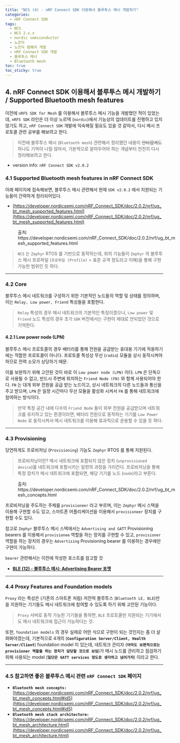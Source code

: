 ```yaml
---
title: "NCS (4) - nRF Connect SDK 이용해서 블루투스 메시 개발하기"
categories:
  - nRF Connect SDK
tags:
  - NCS
  - NCS 2.x.x
  - nordic semiconductor
  - 노르딕
  - 노르딕 펌웨어 개발
  - nRF Connect SDK 개발
  - 블루투스 메시
  - Bluetooth mesh
toc: true
toc_sticky: true
---
```


## 4. nRF Connect SDK 이용해서 블루투스 메시 개발하기 / Supported Bluetooth mesh features

이전에 `nRF5 SDK for Mesh` 를 이용해서 블루투스 메시 기능을 개발했던 적이 있었는데, `nRF5 SDK` 라인은 더 이상 노르덱 (`nordic`)에서 기능상의 업데이트를 진행하고 있지 않기도 하고, `nRF Connect SDK` 개발에 익숙해질 필요도 있을 것 같아서, 다시 메시 프로토콜 관련 공부를 해보려고 한다.

>이전에 블루투스 메시 (`Bluetooth mesh`) 관련해서 정리했던 내용이 ~~안타깝게도~~ 하나도 기억이 나질 않아서, 기본적으로 알아두어야 하는 개념부터 천천히 다시 정리해보려고 한다.

* version info: `nRF Connect SDK v2.0.2`

### 4.1 Supported Bluetooth mesh features in nRF Connect SDK

아래 페이지에 접속해보면, 블루투스 메시 관련해서 현재 `SDK v2.0.2` 에서 지원되는 기능들이 간략하게 정리되어있다.

* [https://developer.nordicsemi.com/nRF_Connect_SDK/doc/2.0.2/nrf/ug_bt_mesh_supported_features.html](https://developer.nordicsemi.com/nRF_Connect_SDK/doc/2.0.2/nrf/ug_bt_mesh_supported_features.html)

<figure style="width: 100%" class="align-center">
  <img src="{{ site.url }}{{ site.baseurl }}/assets/images/ncs-mesh1-fig1.png" alt="">
  <figcaption>
  출처: https://developer.nordicsemi.com/nRF_Connect_SDK/doc/2.0.2/nrf/ug_bt_mesh_supported_features.html
  </figcaption>
</figure>

>`NCS` 는 `Zephyr` RTOS 를 기반으로 동작하는데, 위의 기능들이 `Zephyr` 의 블루투스 메시 프로파일 (`프로파일 (Profile)` = 표준 규격 정도라고 이해)을 통해 구현 가능한 범위인 듯 하다.

---

### 4.2 Core

블루투스 메시 네트워크를 구성하기 위한 기본적인 노드들의 역할 및 상태를 정의하며, 이는 `Relay, Low power, Friend` 특성들을 포함한다.

>`Relay` 특성의 경우 메시 네트워크의 기본적인 특징이겠으나, `Low power` 및 `Friend` 노드 특성의 경우 초기 `SDK` 버전에서는 구현이 제대로 안되었던 것으로 기억한다.

#### 4.2.1 Low power node (LPN)

블루투스 메시 프로토콜의 경우 배터리를 통해 전원을 공급받는 휴대용 기기에 적용하기에는 적합한 프로토콜이 아니다. 프로토콜 특성상 무선 (`radio`) 모듈을 상시 동작시켜야 하므로 전력 소모가 상당하기 때문.

이를 보완하기 위해 고안된 것이 바로 이 `Low power node (LPN)` 이다. `LPN` 은 단독으로 사용될 수 없고, 반드시 주변에 위치하는 `Friend Node (FN)` 와 함께 사용되어야 한다. `FN` 는 대개 외부 전원을 공급 받는 노드이고, 상시 네트워크의 다른 노드들과 통신을 주고 받으며, `LPN` 은 일정 시간마다 무선 모듈을 활성화 시켜서 `FN` 를 통해 네트워크에 참여하는 방식이다.

>만약 특정 공간 내에 다수의 `Friend Node` 들이 외부 전원을 공급받으며 네트워크를 유지하고 있는 환경이라면, 배터리 전원으로 동작하는 기기를 `Low Power Node` 로 동작시켜서 메시 네트워크를 이용해 효과적으로 운용할 수 있을 듯 하다.

---

### 4.3 Provisioning

당연하게도 프로비저닝 (`Provisioning`) 기능도 `Zephyr` RTOS 를 통해 지원된다.

>프로비저닝이란? 메시 네트워크에 포함되지 않은 장치 (`unprovisioned device`)를 네트워크에 포함시키는 일련의 과정을 가리킨다. 프로비저닝을 통해 특정 장치가 메시 네트워크에 포함되면, 해당 기기를 노드 (`node`)라고 부른다.

<figure style="width: 100%" class="align-center">
  <img src="{{ site.url }}{{ site.baseurl }}/assets/images/ncs-mesh1-fig2.png" alt="">
  <figcaption>
  출처: https://developer.nordicsemi.com/nRF_Connect_SDK/doc/2.0.2/nrf/ug_bt_mesh_concepts.html
  </figcaption>
</figure>

프로비저닝을 주도하는 주체를 `provisioneer` 라고 부르며, 이는 `Zephyr` 메시 스택을 이용해 구현할 수도 있고, 스마트폰 어플리케이션을 이용해서 `provisioneer` 장치를 구현할 수도 있다.

참고로 `Zephyr` 블루투스 메시 스택에서는 `Advertising and GATT` Provisioning bearers 를 이용해서 `provisionee` 역할을 하는 장치를 구현할 수 있고, `provisioner` 역할을 하는 장치의 경우는 `Advertising` Provisioning bearer 를 이용하는 경우에만 구현이 가능하다.

`bearer` 관련해서는 이전에 작성한 포스트를 참고할 것

* **[BLE (12) - 블루투스 메시: Advertising Bearer 포맷](https://enidanny.github.io/ble/ble-mesh-message/)**

---

### 4.4 Proxy Features and Foundation models

`Proxy` 라는 특성은 (기존의 스마트폰 처럼) 저전력 블루투스 (`Bluetooth LE, BLE`)만을 지원하는 기기들도 메시 네트워크에 참여할 수 있도록 하기 위해 고안된 기능이다.

>`Proxy` 서버로 동작 가능한 기기들을 통하면, `BLE` 프로토콜만 지원되는 기기에서도 메시 네트워크에 접근이 가능하다는 것.

또한, `foundation models` 의 경우 실제로 어떤 식으로 구현이 되는 것인지는 좀 더 살펴봐야겠는데, 기본적으로 4개의 (**`Configuration Server/Client, Health Server/Client`**) foundation model 이 있는데, 네트워크 관리자 (**`아마도 보편적으로는 provisioner 역할을 하는 장치가 담당할 것으로 보임`**)가 메시 노드를 관리하고 점검하기 위해 사용되는 model (**`일단은 GATT services 정도로 생각하고 넘어가자`**) 이라고 한다.

---

### 4.5 참고하면 좋은 블루투스 메시 관련 `nRF Connect SDK` 페이지

* **`Bluetooth mesh concepts:`** [https://developer.nordicsemi.com/nRF_Connect_SDK/doc/2.0.2/nrf/ug_bt_mesh_concepts.html#id5](https://developer.nordicsemi.com/nRF_Connect_SDK/doc/2.0.2/nrf/ug_bt_mesh_concepts.html#id5)
* **`Bluetooth mesh stack architecture:`** [https://developer.nordicsemi.com/nRF_Connect_SDK/doc/2.0.2/nrf/ug_bt_mesh_architecture.html](https://developer.nordicsemi.com/nRF_Connect_SDK/doc/2.0.2/nrf/ug_bt_mesh_architecture.html)